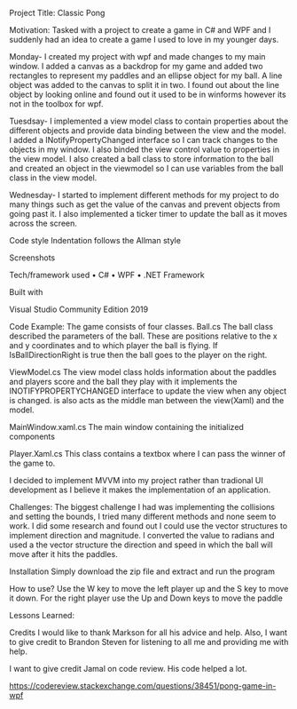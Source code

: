 Project Title:
Classic Pong

Motivation:
Tasked with a project to create a game in C# and WPF and I suddenly had an idea to create a game I used to love in my younger days.

Monday- I created my project with wpf and made changes to my main window. I added a canvas as a backdrop for my game and added two rectangles to represent my paddles and an ellipse object for my ball. A line object was added to the canvas to split it in two. I found out about the line object by looking online and found out it used to be in winforms however its not in the toolbox for wpf.

Tuesdsay- I implemented a view model class to contain properties about the different objects and provide data binding between the view and the model.  I added a  ​INotifyPropertyChanged​ interface so I can track changes to the objects in my window. I also binded the view control value to properties in the view model. I also created a ball class to store information to the ball and created an object in the viewmodel so I can use variables from the ball class in the view model.

Wednesday- I started to implement different methods for my project to do many things such as get the value of the canvas and prevent objects from going past it. I also implemented a ticker timer to update the ball as it moves across the screen.






Code style
Indentation follows the Allman style


Screenshots


Tech/framework used
• C#
• WPF
• .NET Framework

Built with

Visual Studio Community Edition 2019


Code Example:
The game consists of four classes.
Ball.cs
The ball class described the parameters of the ball. These are positions relative to the x and y coordinates and to which player the ball is flying. If IsBallDirectionRight is true then the ball goes to the player on the right.


ViewModel.cs
The view model class holds information about the paddles and players score and the ball they play with it implements the INOTIFYPROPERTYCHANGED interface to update the view when any object is changed. is also acts as the middle man between the view(Xaml) and the model.

MainWindow.xaml.cs
The main window containing the initialized components

Player.Xaml.cs
This class contains a textbox where I can pass the winner of the game to.

I decided to implement MVVM into my project rather than tradional UI development as I believe it makes the implementation of an application.

Challenges:
The biggest challenge I had was implementing the collisions and setting the bounds, I tried many different methods and none seem to work. I did some research and found out I could use the vector structures to implement direction and magnitude.
I converted the value to radians and used a the vector structure the direction and speed in which the ball will move after it hits the paddles.



Installation
Simply download the zip file and extract and run the program






How to use?
Use the W key to move the left player up and the S key to move it down.
For the right player use the Up and Down keys to move the paddle


Lessons Learned:





Credits
I would like to thank Markson for all his advice and help.
Also, I want to give credit to Brandon Steven for listening to all me and providing me with help.

I want to give credit Jamal on code review. His code helped a lot.

 https://codereview.stackexchange.com/questions/38451/pong-game-in-wpf


